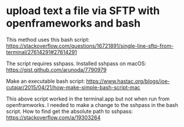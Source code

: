 # upload text a file via SFTP with openframeworks and bash

This method uses this bash script:
https://stackoverflow.com/questions/16721891/single-line-sftp-from-terminal/27614291#27614291

The script requires sshpass. 
Installed sshpass on macOS:
https://gist.github.com/arunoda/7790979

Make an executable bash script:
https://www.hastac.org/blogs/joe-cutajar/2015/04/21/how-make-simple-bash-script-mac

This above script worked in the terminal.app but not when run from openframworks. I needed to make a change to the sshpass in the bash script.
How to find get the absolute path to sshpass:
https://stackoverflow.com/a/19303264

